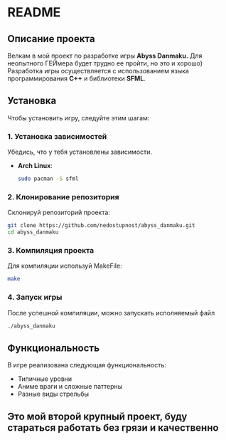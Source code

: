 # README

## Описание проекта

Велкам в мой проект по разработке игры **Abyss Danmaku.** Для неопытного ГЕЙмера будет трудно ее пройти, но это и хорошо)
Разработка игры осуществляется с использованием языка программирования **C++** и библиотеки **SFML**.

## Установка

Чтобы установить игру, следуйте этим шагам:

### 1. Установка зависимостей

Убедись, что у тебя установлены зависимости.

- **Arch Linux**:

  ```bash
  sudo pacman -S sfml
  ```

### 2. Клонирование репозитория

Склонируй репозиторий проекта:

```bash
git clone https://github.com/nedostupnost/abyss_danmaku.git
cd abyss_danmaku
```

### 3. Компиляция проекта

Для компиляции используй MakeFile:

```bash
make
```

### 4. Запуск игры

После успешной компиляции, можно запускать исполняемый файл

```bash
./abyss_danmaku
```

## Функциональность

В игре реализована следующая функциональность:

- Типичные уровни
- Аниме враги и сложные паттерны
- Разные виды стрельбы

## Это мой второй крупный проект, буду стараться работать без грязи и качественно
